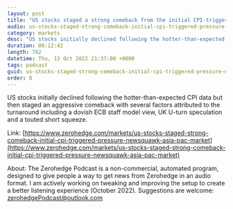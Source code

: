 ```yaml
---
layout: post
title: "US stocks staged a strong comeback from the initial CPI-triggered pressure - Newsquawk Asia-Pac Market Open"
audio: us-stocks-staged-strong-comeback-initial-cpi-triggered-pressure-newsquawk-asia-pac-market-0
category: markets
desc: "US stocks initially declined following the hotter-than-expected CPI data but then staged an aggressive comeback with several factors attributed to the turnaround including a dovish ECB staff model view, UK U-turn speculation and a touted short squeeze."
duration: 00:12:42
length: 762
datetime: Thu, 13 Oct 2022 21:37:00 +0000
tags: podcast
guid: us-stocks-staged-strong-comeback-initial-cpi-triggered-pressure-newsquawk-asia-pac-market-0
order: 0
---
```

US stocks initially declined following the hotter-than-expected CPI data but then staged an aggressive comeback with several factors attributed to the turnaround including a dovish ECB staff model view, UK U-turn speculation and a touted short squeeze.

Link: [https://www.zerohedge.com/markets/us-stocks-staged-strong-comeback-initial-cpi-triggered-pressure-newsquawk-asia-pac-market](https://www.zerohedge.com/markets/us-stocks-staged-strong-comeback-initial-cpi-triggered-pressure-newsquawk-asia-pac-market)

About: The Zerohedge Podcast is a non-commercial, automated program, designed to give people a way to get news from Zerohedge in an audio format.  I am actively working on tweaking and improving the setup to create a better listening experience (October 2022).  Suggestions are welcome: [zerohedgePodcast@outlook.com](mailto:zerohedgePodcast@outlook.com)